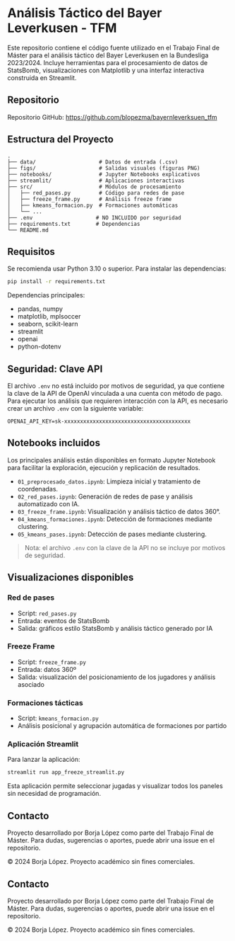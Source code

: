 # Análisis Táctico del Bayer Leverkusen - TFM

Este repositorio contiene el código fuente utilizado en el Trabajo Final de Máster para el análisis táctico del Bayer Leverkusen en la Bundesliga 2023/2024. Incluye herramientas para el procesamiento de datos de StatsBomb, visualizaciones con Matplotlib y una interfaz interactiva construida en Streamlit.

## Repositorio

Repositorio GitHub: https://github.com/blopezma/bayernleverksuen_tfm

## Estructura del Proyecto

```
.
├── data/                    # Datos de entrada (.csv)
├── figs/                    # Salidas visuales (figuras PNG)
├── notebooks/               # Jupyter Notebooks explicativos
├── streamlit/               # Aplicaciones interactivas
├── src/                     # Módulos de procesamiento
│   ├── red_pases.py         # Código para redes de pase
│   ├── freeze_frame.py      # Análisis freeze frame
│   ├── kmeans_formacion.py  # Formaciones automáticas
│   └── ...
├── .env                    # NO INCLUIDO por seguridad
├── requirements.txt        # Dependencias
└── README.md
```

## Requisitos

Se recomienda usar Python 3.10 o superior. Para instalar las dependencias:

```bash
pip install -r requirements.txt
```

Dependencias principales:
- pandas, numpy
- matplotlib, mplsoccer
- seaborn, scikit-learn
- streamlit
- openai
- python-dotenv

## Seguridad: Clave API

El archivo `.env` no está incluido por motivos de seguridad, ya que contiene la clave de la API de OpenAI vinculada a una cuenta con método de pago. Para ejecutar los análisis que requieren interacción con la API, es necesario crear un archivo `.env` con la siguiente variable:

```
OPENAI_API_KEY=sk-xxxxxxxxxxxxxxxxxxxxxxxxxxxxxxxxxxxxxxxx
```

## Notebooks incluidos

Los principales análisis están disponibles en formato Jupyter Notebook para facilitar la exploración, ejecución y replicación de resultados.

- `01_preprocesado_datos.ipynb`: Limpieza inicial y tratamiento de coordenadas.
- `02_red_pases.ipynb`: Generación de redes de pase y análisis automatizado con IA.
- `03_freeze_frame.ipynb`: Visualización y análisis táctico de datos 360°.
- `04_kmeans_formaciones.ipynb`: Detección de formaciones mediante clustering.
- `05_kmeans_pases.ipynb`: Detección de pases mediante clustering.

> Nota: el archivo `.env` con la clave de la API no se incluye por motivos de seguridad.

## Visualizaciones disponibles

### Red de pases
- Script: `red_pases.py`
- Entrada: eventos de StatsBomb
- Salida: gráficos estilo StatsBomb y análisis táctico generado por IA

### Freeze Frame
- Script: `freeze_frame.py`
- Entrada: datos 360º
- Salida: visualización del posicionamiento de los jugadores y análisis asociado

### Formaciones tácticas
- Script: `kmeans_formacion.py`
- Análisis posicional y agrupación automática de formaciones por partido

### Aplicación Streamlit

Para lanzar la aplicación:

```bash
streamlit run app_freeze_streamlit.py
```

Esta aplicación permite seleccionar jugadas y visualizar todos los paneles sin necesidad de programación.

## Contacto

Proyecto desarrollado por Borja López como parte del Trabajo Final de Máster. Para dudas, sugerencias o aportes, puede abrir una issue en el repositorio.

© 2024 Borja López. Proyecto académico sin fines comerciales.

## Contacto

Proyecto desarrollado por Borja López como parte del Trabajo Final de Máster. Para dudas, sugerencias o aportes, puede abrir una issue en el repositorio.

© 2024 Borja López. Proyecto académico sin fines comerciales.
